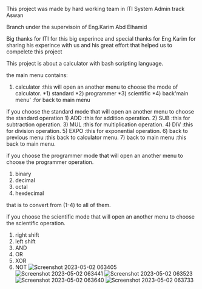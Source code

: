 This project was made by hard working team in ITI System Admin track Aswan 

Branch  under the supervisoin of Eng.Karim Abd Elhamid 

Big thanks for ITI for this big experince and special thanks for Eng.Karim for sharing his
experince with us and his great effort that helped us to compelete this project

This project is about a calculator with bash scripting language.

the main menu contains:
1) calculator      :this will open an another menu to choose the mode of calculator.
     *1) standard
     *2) programmer
     *3) scientific
     *4) back'main menu'  :for back to main menu

 if you choose the standard mode that will open an another menu
 to choose the standard operation
       1) ADD                   :this for addition operation.
       2) SUB                   :this for subtraction operation.
       3) MUL                   :this for multiplication operation.
       4) DIV                   :this for division operation.
	   5) EXPO                  :this for exponential operation.
	   6) back to previous menu :this back to calculator menu.
	   7) back to main menu     :this back to main menu.

 if you choose the programmer mode that will open an another menu
 to choose the programmer operation.

 1) binary
 2) decimal
 3) octal
 4) hexdecimal

 that is to convert from (1-4) to all of them.

 if you choose the scientific mode that will open an another menu
 to choose the scientific operation.

1) right shift
2) left shift
3) AND
4) OR
5) XOR
6) NOT
![Screenshot 2023-05-02 063405](https://user-images.githubusercontent.com/27619754/235574355-ef2a6c5e-3c34-4eb8-be84-9dc1295c23e6.png)
![Screenshot 2023-05-02 063441](https://user-images.githubusercontent.com/27619754/235574357-80461586-d361-4ab9-9d4c-709a77c0655b.png)
![Screenshot 2023-05-02 063523](https://user-images.githubusercontent.com/27619754/235574359-42fa41f3-0a4d-414b-99a0-222436762022.png)
![Screenshot 2023-05-02 063640](https://user-images.githubusercontent.com/27619754/235574362-2dfbb127-fff6-4193-8a48-369561a94828.png)
![Screenshot 2023-05-02 063733](https://user-images.githubusercontent.com/27619754/235574363-ca841058-a229-4a26-b9d3-7fbf7ba41735.png)
